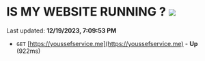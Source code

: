 # IS MY WEBSITE RUNNING ? [![](https://img.shields.io/static/v1?label=Sponsor&message=%E2%9D%A4&logo=GitHub&color=%23fe8e86)](https://github.com/sponsors/<username>)

Last updated: **12/19/2023, 7:09:53 PM**

- `GET` [https://youssefservice.me](https://youssefservice.me) - **Up** (922ms)
